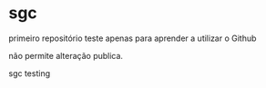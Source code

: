 sgc
===


primeiro repositório teste
apenas para aprender a utilizar o Github


não permite alteração publica. 

sgc testing
